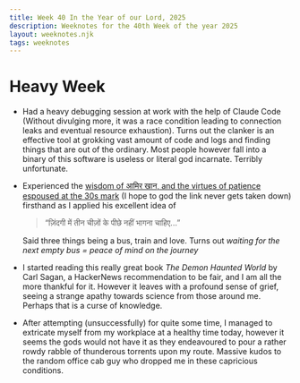 ```yaml
---
title: Week 40 In the Year of our Lord, 2025
description: Weeknotes for the 40th Week of the year 2025
layout: weeknotes.njk
tags: weeknotes
---
```


# Heavy Week

-   Had a heavy debugging session at work with the help of Claude Code (Without divulging more, it was a race condition leading to connection leaks and eventual resource exhaustion). Turns out the clanker is an effective tool at grokking vast amount of code and logs and finding things that are out of the ordinary. Most people however fall into a binary of this software is useless or literal god incarnate. Terribly unfortunate.

-   Experienced the [wisdom of <span lang="hi">आमिर खान</span>, and the virtues of patience espoused at the 30s mark](https://www.youtube.com/watch?v=VUOII0oyfe8) (I hope to god the link never gets taken down) firsthand as I applied his excellent idea of

    > <span lang="hi">“ज़िंदगी में तीन चीज़ों के पीछे नहीं भागना चाहिए...”</span>

    Said three things being a bus, train and love. Turns out _waiting for the next empty bus = peace of mind on the journey_

-   I started reading this really great book _The Demon Haunted World_ by Carl Sagan, a HackerNews recommendation to be fair, and I am all the more thankful for it. However it leaves with a profound sense of grief, seeing a strange apathy towards science from those around me. Perhaps that is a curse of knowledge.

-   After attempting (unsuccessfully) for quite some time, I managed to extricate myself from my workplace at a healthy time today, however it seems the gods would not have it as they endeavoured to pour a rather rowdy rabble of thunderous torrents upon my route. Massive kudos to the random office cab guy who dropped me in these capricious conditions.
